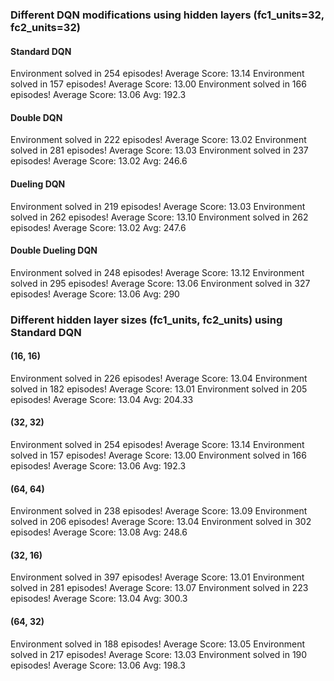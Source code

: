 ### Different DQN modifications using hidden layers (fc1_units=32, fc2_units=32)

#### Standard DQN
Environment solved in 254 episodes!	Average Score: 13.14
Environment solved in 157 episodes!	Average Score: 13.00
Environment solved in 166 episodes!	Average Score: 13.06
Avg: 192.3


#### Double DQN
Environment solved in 222 episodes!	Average Score: 13.02
Environment solved in 281 episodes!	Average Score: 13.03
Environment solved in 237 episodes!	Average Score: 13.02
Avg: 246.6


#### Dueling DQN
Environment solved in 219 episodes!	Average Score: 13.03
Environment solved in 262 episodes!	Average Score: 13.10
Environment solved in 262 episodes!	Average Score: 13.02
Avg: 247.6


#### Double Dueling DQN
Environment solved in 248 episodes!	Average Score: 13.12
Environment solved in 295 episodes!	Average Score: 13.06
Environment solved in 327 episodes!	Average Score: 13.06
Avg: 290


### Different hidden layer sizes (fc1_units, fc2_units) using Standard DQN

#### (16, 16)
Environment solved in 226 episodes!	Average Score: 13.04
Environment solved in 182 episodes!	Average Score: 13.01
Environment solved in 205 episodes!	Average Score: 13.04
Avg: 204.33

#### (32, 32)
Environment solved in 254 episodes!	Average Score: 13.14
Environment solved in 157 episodes!	Average Score: 13.00
Environment solved in 166 episodes!	Average Score: 13.06
Avg: 192.3

#### (64, 64)
Environment solved in 238 episodes!	Average Score: 13.09
Environment solved in 206 episodes!	Average Score: 13.04
Environment solved in 302 episodes!	Average Score: 13.08
Avg: 248.6

#### (32, 16)
Environment solved in 397 episodes!	Average Score: 13.01
Environment solved in 281 episodes!	Average Score: 13.07
Environment solved in 223 episodes!	Average Score: 13.04
Avg: 300.3

#### (64, 32)
Environment solved in 188 episodes!	Average Score: 13.05
Environment solved in 217 episodes!	Average Score: 13.03
Environment solved in 190 episodes!	Average Score: 13.06
Avg: 198.3
